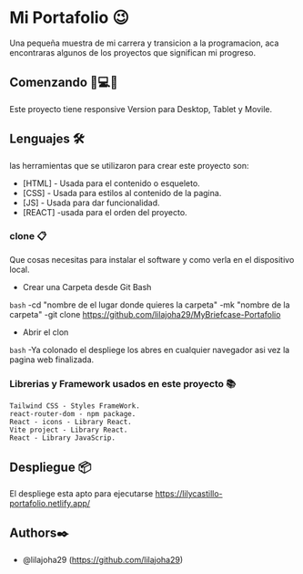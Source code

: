 # Mi Portafolio 😉
 Una pequeña muestra de mi carrera y transicion a la programacion, aca encontraras algunos de los proyectos que significan mi progreso.
 
## Comenzando 📱💻📲
Este proyecto tiene responsive Version para Desktop, Tablet y Movile.

## Lenguajes  🛠️ 
 
las herramientas que se utilizaron para crear este proyecto son: 
 
- [HTML] - Usada para el contenido o esqueleto. 
- [CSS] - Usada para estilos al contenido de la pagina. 
- [JS] - Usada para dar funcionalidad.
- [REACT] -usada para el orden del proyecto.


### clone 📋 
 
Que cosas necesitas para instalar el software y como verla en el dispositivo local. 
 
- Crear una Carpeta desde Git Bash 
 
```bash```
  -cd "nombre de el lugar donde quieres la carpeta" 
  -mk "nombre de la carpeta" 
  -git clone https://github.com/lilajoha29/MyBriefcase-Portafolio 
- Abrir el clon 
 
```bash```
  -Ya colonado el despliege los abres en cualquier navegador asi vez la pagina web finalizada. 

### Librerias y Framework usados en este proyecto 📚


    Tailwind CSS - Styles FrameWork.
    react-router-dom - npm package.
    React - icons - Library React.
    Vite project - Library React.
    React - Library JavaScrip.

## Despliegue 📦 
 
El despliege esta apto para ejecutarse https://lilycastillo-portafolio.netlify.app/

 
## Authors✒️ 
 
- @lilajoha29 (https://github.com/lilajoha29)
